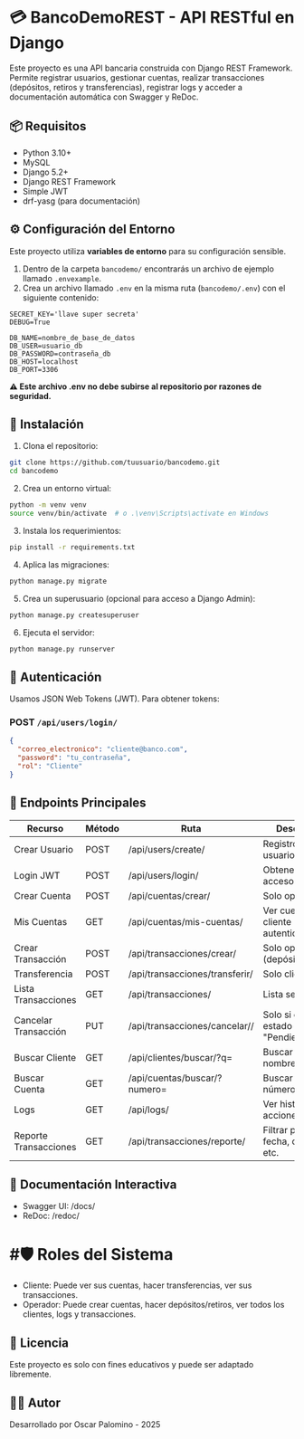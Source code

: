 # 💳 BancoDemoREST - API RESTful en Django

Este proyecto es una API bancaria construida con Django REST Framework. Permite registrar usuarios, gestionar cuentas, realizar transacciones (depósitos, retiros y transferencias), registrar logs y acceder a documentación automática con Swagger y ReDoc.

## 📦 Requisitos

- Python 3.10+
- MySQL
- Django 5.2+
- Django REST Framework
- Simple JWT
- drf-yasg (para documentación)

## ⚙️ Configuración del Entorno

Este proyecto utiliza **variables de entorno** para su configuración sensible.

1. Dentro de la carpeta `bancodemo/` encontrarás un archivo de ejemplo llamado `.envexample`.
2. Crea un archivo llamado `.env` en la misma ruta (`bancodemo/.env`) con el siguiente contenido:

```env
SECRET_KEY='llave super secreta'
DEBUG=True

DB_NAME=nombre_de_base_de_datos
DB_USER=usuario_db
DB_PASSWORD=contraseña_db
DB_HOST=localhost
DB_PORT=3306
```
**⚠️ Este archivo .env no debe subirse al repositorio por razones de seguridad.**

## 📁 Instalación

1. Clona el repositorio:

```bash
git clone https://github.com/tuusuario/bancodemo.git
cd bancodemo
```

2. Crea un entorno virtual:
```bash
python -m venv venv
source venv/bin/activate  # o .\venv\Scripts\activate en Windows
```

3. Instala los requerimientos:
```bash
pip install -r requirements.txt
```

4. Aplica las migraciones:
```bash
python manage.py migrate
```

5. Crea un superusuario (opcional para acceso a Django Admin):
```bash
python manage.py createsuperuser
```
    
6. Ejecuta el servidor:
```bash
python manage.py runserver
```

## 🔐 Autenticación

Usamos JSON Web Tokens (JWT). Para obtener tokens:

### POST ``/api/users/login/``
```json
{
  "correo_electronico": "cliente@banco.com",
  "password": "tu_contraseña",
  "rol": "Cliente"
}
```

## 🧩 Endpoints Principales
| Recurso |	Método |	Ruta |	Descripción |
| --- | --- | --- | --- |
| Crear Usuario | 	POST |	/api/users/create/ | 	Registro de nuevo usuario |
| Login JWT	| POST |	/api/users/login/ |	Obtener tokens de acceso |
| Crear Cuenta |	POST |	/api/cuentas/crear/ |	Solo operadores |
| Mis Cuentas |	GET | 	/api/cuentas/mis-cuentas/ |	Ver cuentas del cliente autenticado |
| Crear Transacción | 	POST |	/api/transacciones/crear/ |	Solo operadores (depósitos/retiros) |
| Transferencia |	POST |	/api/transacciones/transferir/ |	Solo clientes |
| Lista Transacciones |	GET |	/api/transacciones/ |	Lista según rol |
| Cancelar Transacción |	PUT |	/api/transacciones/cancelar/<id>/ |	Solo si está en estado "Pendiente" |
| Buscar Cliente |	GET |	/api/clientes/buscar/?q= |	Buscar por nombre o correo |
| Buscar Cuenta |	GET	| /api/cuentas/buscar/?numero= |	Buscar por número de cuenta |
| Logs |	GET |	/api/logs/ |	Ver historial de acciones |
| Reporte Transacciones| 	GET |	/api/transacciones/reporte/ |	Filtrar por tipo, fecha, operador, etc. |

## 📄 Documentación Interactiva

* Swagger UI: /docs/
* ReDoc: /redoc/

# #🛡️ Roles del Sistema

* Cliente: Puede ver sus cuentas, hacer transferencias, ver sus transacciones.
* Operador: Puede crear cuentas, hacer depósitos/retiros, ver todos los clientes, logs y transacciones.

## 📝 Licencia

Este proyecto es solo con fines educativos y puede ser adaptado libremente.

## 🙋‍♂️ Autor

Desarrollado por Oscar Palomino - 2025